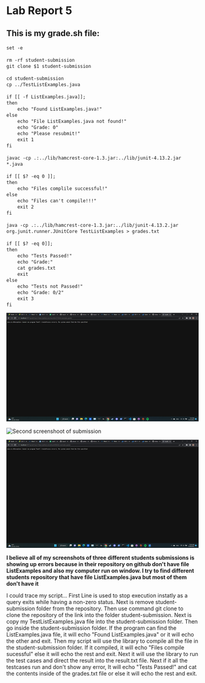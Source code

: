 # Lab Report 5

## This is my grade.sh file: 

```
set -e

rm -rf student-submission
git clone $1 student-submission

cd student-submission
cp ../TestListExamples.java

if [[ -f ListExamples.java]];
then
    echo "Found ListExamples.java!"
else 
    echo "File ListExamples.java not found!"
    echo "Grade: 0"
    echo "Please resubmit!"
    exit 1
fi

javac -cp .:../lib/hamcrest-core-1.3.jar:../lib/junit-4.13.2.jar *.java

if [[ $? -eq 0 ]];
then 
    echo "Files complile successful!"
else
    echo "Files can't compile!!!"
    exit 2
fi

java -cp .:../lib/hamcrest-core-1.3.jar:../lib/junit-4.13.2.jar org.junit.runner.JUnitCore TestListExamples > grades.txt 

if [[ $? -eq 0]];
then
    echo "Tests Passed!"
    echo "Grade:"
    cat grades.txt
    exit
else
    echo "Tests not Passed!"
    echo "Grade: 0/2"
    exit 3
fi
```


![First screenshoot of submission](https://github.com/tnduong2807/list-examples-grader/blob/main/Screenshot%20(77).png?raw=true)



![Second screenshoot of submission](https://github.com/tnduong2807/list-examples-grader/blob/main/Screenshot%20(78).png?raw=true)



![Third screenshoot of submission](https://github.com/tnduong2807/list-examples-grader/blob/main/Screenshot%20(79).png?raw=true)



**I believe all of my screenshots of three different students submissions is showing up errors because in their repository on github don't have file ListExamples and also my computer run on window. I try to find different students repository that have file ListExamples.java but most of them don't have it**

I could trace my script...
First Line is used to stop execution instatly as a query exits while having a non-zero status.
Next is remove student-submission folder from the repository. Then use command git clone to clone the repository of the link into the folder student-submission. Next is copy my TestListExamples.java file into the student-submission folder. Then go inside the student-submission folder. If the program can find the ListExamples.java file, it will echo "Found ListExamples.java" or it will echo the other and exit. Then my script will use the library to compile all the file in the student-submission folder. If it compiled, it will echo "Files compile sucessful" else it will echo the rest and exit. Next it will use the library to run the test cases and direct the result into the result.txt file. Next if it all the testcases run and don't show any error, It will echo "Tests Passed!" and cat the contents inside of the grades.txt file or else it will echo the rest and exit. 



